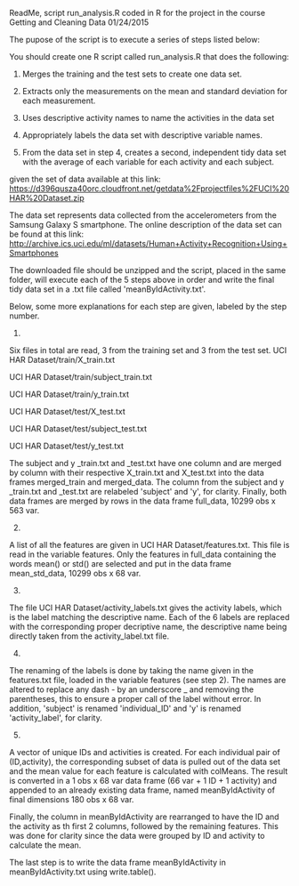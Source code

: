 ReadMe, script run_analysis.R coded in R for the project in the course Getting and Cleaning Data
01/24/2015

The pupose of the script is to execute a series of steps listed below:

You should create one R script called run_analysis.R that does the following:

1. Merges the training and the test sets to create one data set. 

2. Extracts only the measurements on the mean and standard deviation for each measurement.

3. Uses descriptive activity names to name the activities in the data set 

4. Appropriately labels the data set with descriptive variable names.

5. From the data set in step 4, creates a second, independent tidy data set with the average of each variable for each activity and each subject.

given the set of data available at this link: https://d396qusza40orc.cloudfront.net/getdata%2Fprojectfiles%2FUCI%20HAR%20Dataset.zip

The data set represents data collected from the accelerometers from the Samsung Galaxy S smartphone. The online description of the data set can be found at this link: 
http://archive.ics.uci.edu/ml/datasets/Human+Activity+Recognition+Using+Smartphones

The downloaded file should be unzipped and the script, placed in the same folder, will execute each of the 5 steps above in order and write the final tidy data set in a .txt file called 'meanByIdActivity.txt'.

Below, some more explanations for each step are given, labeled by the step number.

1) 
Six files in total are read, 3 from the training set and 3 from the test set.
UCI HAR Dataset/train/X_train.txt

UCI HAR Dataset/train/subject_train.txt

UCI HAR Dataset/train/y_train.txt

UCI HAR Dataset/test/X_test.txt

UCI HAR Dataset/test/subject_test.txt

UCI HAR Dataset/test/y_test.txt

The subject and y _train.txt and _test.txt have one column and are merged by column with their respective X_train.txt and X_test.txt into the data frames merged_train and merged_data. The column from the subject and y _train.txt and _test.txt are relabeled 'subject' and 'y', for clarity. Finally, both data frames are merged by rows in the data frame full_data, 10299 obs x 563 var.


2)
A list of all the features are given in UCI HAR Dataset/features.txt. This file is read in the variable features. Only the features in full_data containing the words mean() or std() are selected and put in the data frame mean_std_data, 10299 obs x 68 var.



3)
The file UCI HAR Dataset/activity_labels.txt gives the activity labels, which is the label matching the descriptive name. Each of the 6 labels are replaced with the corresponding proper decriptive name, the descriptive name being directly taken from the activity_label.txt file.


4)
The renaming of the labels is done by taking the name given in the features.txt file, loaded in the variable features (see step 2). The names are altered to replace any dash - by an underscore _ and removing the parentheses, this to ensure a proper call of the label without error.
In addition, 'subject' is renamed 'individual_ID' and 'y' is renamed 'activity_label', for clarity.



5)
A vector of unique IDs and activities is created. For each individual pair of (ID,activity), the corresponding subset of data is pulled out of the data set and the mean value for each feature is calculated with colMeans. The result is converted in a 1 obs x 68 var data frame (66 var + 1 ID + 1 activity) and appended to an already existing data frame, named meanByIdActivity of final dimensions 180 obs x 68 var.

Finally, the column in meanByIdActivity are rearranged to have the ID and the activity as th first 2 columns, followed by the remaining features. This was done for clarity since the data were grouped by ID and activity to calculate the mean.

The last step is to write the data frame meanByIdActivity in meanByIdActivity.txt using write.table().

